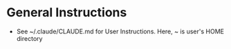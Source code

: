 # General Instructions

- See ~/.claude/CLAUDE.md for User Instructions. Here, ~ is user's HOME directory
